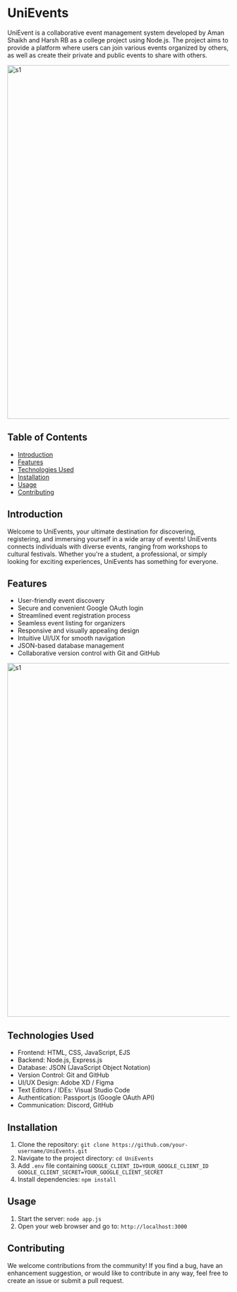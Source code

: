 # UniEvents
UniEvent is a collaborative event management system developed by Aman Shaikh and Harsh RB as a college project using Node.js. The project aims to provide a platform where users can join various events organized by others, as well as create their private and public events to share with others.

<img src="https://raw.githubusercontent.com/ShaikhAman01/Project-UniEvent-Node/main/public/Images/HomePage.png" alt="s1" width="800">

## Table of Contents
- [Introduction](#introduction)
- [Features](#features)
- [Technologies Used](#technologies-used)
- [Installation](#installation)
- [Usage](#usage)
- [Contributing](#contributing)

## Introduction

Welcome to UniEvents, your ultimate destination for discovering, registering, and immersing yourself in a wide array of events! UniEvents connects individuals with diverse events, ranging from workshops to cultural festivals. Whether you're a student, a professional, or simply looking for exciting experiences, UniEvents has something for everyone.

## Features

- User-friendly event discovery
- Secure and convenient Google OAuth login
- Streamlined event registration process
- Seamless event listing for organizers
- Responsive and visually appealing design
- Intuitive UI/UX for smooth navigation
- JSON-based database management
- Collaborative version control with Git and GitHub

<img src="https://raw.githubusercontent.com/ShaikhAman01/Project-UniEvent-Node/main/public/Images/Registered.png" alt="s1" width="800">
  
## Technologies Used

- Frontend: HTML, CSS, JavaScript, EJS
- Backend: Node.js, Express.js
- Database: JSON (JavaScript Object Notation)
- Version Control: Git and GitHub
- UI/UX Design: Adobe XD / Figma
- Text Editors / IDEs: Visual Studio Code
- Authentication: Passport.js (Google OAuth API)
- Communication: Discord, GitHub

## Installation

1. Clone the repository: `git clone https://github.com/your-username/UniEvents.git`
2. Navigate to the project directory: `cd UniEvents`
3. Add `.env` file containing
`GOOGLE_CLIENT_ID=YOUR_GOOGLE_CLIENT_ID
GOOGLE_CLIENT_SECRET=YOUR_GOOGLE_CLIENT_SECRET`
4. Install dependencies: `npm install`

## Usage

1. Start the server: `node app.js`
2. Open your web browser and go to: `http://localhost:3000`

## Contributing

We welcome contributions from the community! If you find a bug, have an enhancement suggestion, or would like to contribute in any way, feel free to create an issue or submit a pull request.


